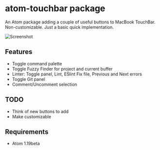 # atom-touchbar package

An Atom package adding a couple of useful buttons to MacBook TouchBar.
Non-customizable. Just a basic quick implementation.

![Screenshot](https://i.imgur.com/9GB1Ta5.png)

## Features
* Toggle command palette
* Toggle Fuzzy Finder for project and current buffer
* Linter: Toggle panel, Lint, ESlint Fix file, Previous and Next errors
* Toggle Git panel
* Comment/Uncomment selection

## TODO
* Think of new buttons to add
* Make customizable 

## Requirements
* Atom 1.19beta
